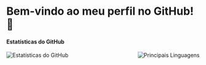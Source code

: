 # Bem-vindo ao meu perfil no GitHub! 👋


#### Estatísticas do GitHub
<a href="https://github.com/Leonardo-Lucas-SPO/seu-repositorio"><img align="left" src="https://github-readme-stats.vercel.app/api?username=Leonardo-Lucas-SPO&show_icons=true&include_all_commits=true&theme=dark&hide_border=true" alt="Estatísticas do GitHub" /></a>

<a href="https://github.com/Leonardo-Lucas-SPO/seu-repositorio"><img align="right" src="https://github-readme-stats.vercel.app/api/top-langs/?username=Leonardo-Lucas-SPO&layout=compact&theme=dark&hide_border=true" alt="Principais Linguagens" /></a>
